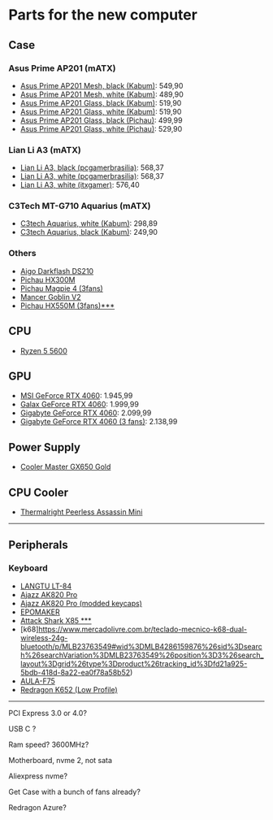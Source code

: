# Parts for the new computer


## Case

### Asus Prime AP201 (mATX)

* [Asus Prime AP201 Mesh, black (Kabum)](https://www.kabum.com.br/produto/427921/gabinete-asus-prime-ap201-mesh-mini-tower-micro-atx-preto-90dc00g0-b30000): 549,90
* [Asus Prime AP201 Mesh, white (Kabum)](https://www.kabum.com.br/produto/427921/gabinete-asus-prime-ap201-mesh-mini-tower-micro-atx-preto-90dc00g0-b30000): 489,90
* [Asus Prime AP201 Glass, black (Kabum)](https://www.kabum.com.br/produto/527442/gabinete-asus-prime-ap201-lateral-em-vidro-temperado-mini-tower-micro-atx-preto-90dc00g0-b30010): 519,90
* [Asus Prime AP201 Glass, white (Kabum)](https://www.kabum.com.br/produto/546523/gabinete-asus-ap201-prime-case-glass-branco-mid-tower-90dc00g3-b30010): 519,90
* [Asus Prime AP201 Glass, black (Pichau)](https://www.pichau.com.br/gabinete-gamer-asus-prime-case-ap201-mid-tower-lateral-de-vidro-com-1-fan-preto-90dc00g0-b30010): 499,99
* [Asus Prime AP201 Glass, white (Pichau)](https://www.pichau.com.br/gabinete-gamer-asus-prime-case-ap201-mid-tower-lateral-de-vidro-com-1-fan-branco-90dc00g3-b30010): 529,90

### Lian Li A3 (mATX)

* [Lian Li A3, black (pcgamerbrasilia)](https://www.pcgamerbrasilia.com.br/gabinete-minimalista-lian-li-a3-preto-usb-tipo-c-a3-matx-black): 568,37
* [Lian Li A3, white (pcgamerbrasilia)](https://www.pcgamerbrasilia.com.br/gabinete-minimalista-lian-li-a3-branco-usb-tipo-c-a3-matx-white): 568,37
* [Lian Li A3, white (itxgamer)](https://www.itxgamer.com.br/gabinete-gamer-redragon-lian-li-a3-matx-sem-fans-branco-a3-matx-white): 576,40

### C3Tech MT-G710 Aquarius (mATX)

* [C3tech Aquarius, white (Kabum)](https://www.kabum.com.br/produto/528630/gabinete-gamer-c3tech-aquarius-mt-g710-lateral-em-vidro-usb-3-0-branco-mt-g710wh): 298,89
* [C3tech Aquarius, black (Kabum)](https://www.kabum.com.br/produto/517696/gabinete-gamer-c3tech-gaming-aquarius-mt-g710bk-mini-tower-micro-atx-lateral-em-vidro-temperado-preto-mt-g710bk): 249,90

### Others

* [Aigo Darkflash DS210](https://www.pichau.com.br/gabinete-gamer-aigo-darkflash-ds210-mid-tower-lateral-de-vidro-preto-ds210-preto)
* [Pichau HX300M](https://www.pichau.com.br/gabinete-gamer-pichau-hx300m-glass-mid-tower-lateral-de-vidro-branco-pg-hx3-whm1)
* [Pichau Magpie 4 (3fans)](https://www.pichau.com.br/gabinete-gamer-pichau-magpie-4-rainbow-mid-tower-lateral-de-vidro-com-3-fans-branco-pg-mag4-wh3f)
* [Mancer Goblin V2](https://www.pichau.com.br/gabinete-gamer-mancer-goblin-v2-mid-tower-lateral-de-vidro-com-3-fans-rainbow-preto-mcr-gbnv2-bk)
* [Pichau HX550M (3fans)***](https://www.pichau.com.br/gabinete-gamer-pichau-hx550m-mid-tower-lateral-de-vidro-com-3-fans-pg-hx550m-bk01)

## CPU

* [Ryzen 5 5600](https://www.pichau.com.br/processador-amd-ryzen-5-5600-6-core-12-threads-3-5ghz-4-4ghz-turbo-cache-35mb-am4-100-100000927box)

## GPU

* [MSI GeForce RTX 4060](https://www.pichau.com.br/placa-de-video-msi-geforce-rtx-4060-ventus-2x-black-oc-8gb-gddr6-128-bit-912-v516-012): 1.945,99
* [Galax GeForce RTX 4060](https://www.pichau.com.br/placa-de-video-galax-geforce-rtx-4060-oc-8gb-gddr6-128-bit-46nsl8md9nxv): 1.999,99
* [Gigabyte GeForce RTX 4060](https://www.pichau.com.br/placa-de-video-gigabyte-geforce-rtx-4060-windforce-oc-8gb-gddr6-128-bit-gv-n4060wf2oc-8gd): 2.099,99
* [Gigabyte GeForce RTX 4060 (3 fans)](https://www.pichau.com.br/placa-de-video-gigabyte-geforce-rtx-4060-windforce-oc-8gb-gddr6-128-bit-gv-n4060wf2oc-8gd): 2.138,99

## Power Supply

* [Cooler Master GX650 Gold](https://www.pichau.com.br/fonte-cooler-master-gx650-gold-650w-full-modular-80-plus-gold-preto-mpe-6501-afaag-w1)

## CPU Cooler

* [Thermalright Peerless Assassin Mini](https://www.pichau.com.br/cooler-para-processador-thermalright-peerless-assassin-mini-120mm-preto-tl-d12b-mini-blk)

---

## Peripherals

### Keyboard

* [LANGTU LT-84](https://pt.aliexpress.com/item/1005007063072152.html?spm=a2g0o.productlist.main.15.7793271e9HK1Zm&algo_pvid=ca3b976b-be16-4ada-9617-ec3d20d9f945&aem_p4p_detail=202410170342432700403458576980000384107&algo_exp_id=ca3b976b-be16-4ada-9617-ec3d20d9f945-7&pdp_npi=4%40dis%21BRL%21390.64%21390.64%21%21%21465.77%21465.77%21%402101ea8c17291617633544612e9271%2112000039281399777%21sea%21BR%21704754435%21X&curPageLogUid=mQwdyjYnDOYH&utparam-url=scene%3Asearch%7Cquery_from%3A&search_p4p_id=202410170342432700403458576980000384107_2)
* [Ajazz AK820 Pro](https://pt.aliexpress.com/item/1005007127621650.html?spm=a2g0o.productlist.main.1.1f5c68e47etqAf&algo_pvid=464e415e-7138-4125-aea9-c7669673d622&algo_exp_id=464e415e-7138-4125-aea9-c7669673d622-0&pdp_npi=4%40dis%21BRL%21318.80%21318.80%21%21%21380.11%21380.11%21%402103244b17291623805974214e865a%2112000039496893305%21sea%21BR%21704754435%21X&curPageLogUid=WBaEpaXYAmBR&utparam-url=scene%3Asearch%7Cquery_from%3A)
* [Ajazz AK820 Pro (modded keycaps)](https://pt.aliexpress.com/item/1005007781696525.html?spm=a2g0o.productlist.main.5.370f363blgiilk&algo_pvid=de279240-eeed-4e1f-ac2e-f6cea270d2dc&algo_exp_id=de279240-eeed-4e1f-ac2e-f6cea270d2dc-2&pdp_npi=4%40dis%21BRL%21776.27%21388.14%21%21%21925.56%21462.78%21%402103011017291623642045763e05ef%2112000042185440039%21sea%21BR%21704754435%21X&curPageLogUid=pxf5niKckmLU&utparam-url=scene%3Asearch%7Cquery_from%3A)
* [EPOMAKER](https://pt.aliexpress.com/item/1005004962252231.html?spm=a2g0o.productlist.main.5.26686753lNTPJK&algo_pvid=6a072152-9c56-47d6-8041-9494cbec1b99&algo_exp_id=6a072152-9c56-47d6-8041-9494cbec1b99-2&pdp_npi=4%40dis%21BRL%21577.25%21317.47%21%21%2196.57%2153.11%21%402101f01817291630578692820ef81e%2112000033610587953%21sea%21BR%21704754435%21X&curPageLogUid=OQW9Arb2QEbs&utparam-url=scene%3Asearch%7Cquery_from%3A)
* [Attack Shark X85 ***](https://pt.aliexpress.com/item/1005007053118482.html?spm=a2g0o.productlist.main.15.2f14602cwIbrXS&algo_pvid=2ab14887-8610-400f-a2e5-eadedebcc116&aem_p4p_detail=202410170356599183012395621880000378788&algo_exp_id=2ab14887-8610-400f-a2e5-eadedebcc116-7&pdp_npi=4%40dis%21BRL%21317.14%21317.14%21%21%21378.13%21378.13%21%402101ef7017291626196001055e44d0%2112000039239710297%21sea%21BR%21704754435%21X&curPageLogUid=StQmDO2uOvzX&utparam-url=scene%3Asearch%7Cquery_from%3A&search_p4p_id=202410170356599183012395621880000378788_2)
* [k68]https://www.mercadolivre.com.br/teclado-mecnico-k68-dual-wireless-24g-bluetooth/p/MLB23763549#wid%3DMLB4286159876%26sid%3Dsearch%26searchVariation%3DMLB23763549%26position%3D3%26search_layout%3Dgrid%26type%3Dproduct%26tracking_id%3Dfd21a925-5bdb-418d-8a22-ea0f78a58b52)
* [AULA-F75](https://pt.aliexpress.com/item/1005006975985148.html?spm=a2g0o.productlist.main.3.79c539d0Woo9hR&algo_pvid=e1a5a301-0fcf-4ceb-8b78-7df1d2c80019&algo_exp_id=e1a5a301-0fcf-4ceb-8b78-7df1d2c80019-1&pdp_npi=4%40dis%21BRL%21454.47%21350.46%21%21%2176.03%2158.63%21%402103277f17291639799848342e2653%2112000038913827532%21sea%21BR%21704754435%21X&curPageLogUid=9WcQApkrPlX9&utparam-url=scene%3Asearch%7Cquery_from%3A)
* [Redragon K652 (Low Profile)](https://pt.aliexpress.com/item/1005005430754689.html?spm=a2g0o.productlist.main.1.1dc23f8abvIq4G&algo_pvid=6a655280-7188-4a9a-ba9e-61ec417bdd9d&algo_exp_id=6a655280-7188-4a9a-ba9e-61ec417bdd9d-0&pdp_npi=4%40dis%21BRL%21732.96%21366.48%21%21%21122.62%2161.31%21%402101c59117291648119677090e033f%2112000033041598523%21sea%21BR%21704754435%21X&curPageLogUid=1fmlf6U37QvF&utparam-url=scene%3Asearch%7Cquery_from%3A)


---

PCI Express 3.0 or 4.0?

USB C ?

Ram speed? 3600MHz?

Motherboard, nvme 2, not sata

Aliexpress nvme?

Get Case with a bunch of fans already?

Redragon Azure?